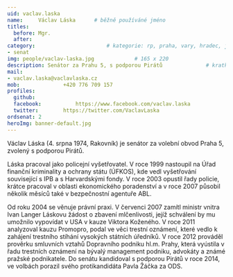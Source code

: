 ```yaml
---
uid: vaclav.laska
name:     Václav Láska  	# běžně používáné jméno
titles:
  before: Mgr. 
  after:
category:                 		# kategorie: rp, praha, vary, hradec, jmk, senat
- senat
img: people/vaclav-laska.jpg             # 165 x 220
description: Senátor za Prahu 5, s podporou Pirátů            	# kratký popis, max 160 znaků
mail:
- vaclav.laska@vaclavlaska.cz
mob:			  +420 776 709 157
profiles:
  github:                 
  facebook: 		  https://www.facebook.com/vaclav.laska
  twitter: 		  https://twitter.com/VaclavLaska
ordsenat: 2
heroImg: banner-default.jpg  
---
```


Václav Láska (4. srpna 1974, Rakovník) je senátor za volební obvod Praha 5, zvolený s podporou Pirátů.

Láska pracoval jako policejní vyšetřovatel. V roce 1999 nastoupil na Úřad finanční kriminality a ochrany státu (ÚFKOS), kde vedl vyšetřování související s IPB a s Harvardskými fondy. V roce 2003 opustil řady policie, krátce pracoval v oblasti ekonomického poradenství a v roce 2007 působil několik měsíců také v bezpečnostní agentuře ABL.

Od roku 2004 se věnuje právní praxi. V červenci 2007 zamítl ministr vnitra Ivan Langer Láskovu žádost o zbavení mlčenlivosti, jejíž schválení by mu umožnilo vypovídat v USA v kauze Viktora Koženého. V roce 2011 analyzoval kauzu Promopro, podal ve věci trestní oznámení, které vedlo k zahájení trestního stíhání vysokých státních úředníků. V roce 2012 prováděl prověrku smluvních vztahů Dopravního podniku hl.m. Prahy, která vyústila v řadu trestních oznámení na bývalý management podniku, advokáty a známé pražské podnikatele. Do senátu kandidoval s podporou Pirátů v roce 2014, ve volbách porazil svého protikandidáta Pavla Žáčka za ODS.
